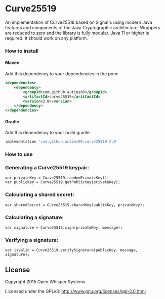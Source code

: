 # Curve25519

An implementation of Curve25519 based on Signal's using modern Java features and components of the Java Cryptographic architecture.
Wrappers are reduced to zero and the library is fully modular. Java 11 or higher is required. It should work on any platform.

### How to install

#### Maven
Add this dependency to your dependencies in the pom:
```xml
<dependencies>
    <dependency>
        <groupId>com.github.auties00</groupId>
        <artifactId>curve25519</artifactId>
        <version>2.0</version>
    </dependency>
</dependencies>
```

#### Gradle
Add this dependency to your build.gradle:
```groovy
implementation 'com.github.auties00:curve25519:2.0'
```

### How to use

### Generating a Curve25519 keypair:

```
var privateKey = Curve25519.randomPrivateKey();
var publicKey = Curve25519.getPublicKey(privateKey);
```

### Calculating a shared secret:

```
var sharedSecret = Curve25519.sharedKey(publicKey, privateKey);
```

### Calculating a signature:

```
var signature = Curve25519.sign(privateKey, message);
```

### Verifying a signature:

```
var isValid = Curve25519.verifySignature(publicKey, message, signature);
```

## License

Copyright 2015 Open Whisper Systems

Licensed under the GPLv3: http://www.gnu.org/licenses/gpl-3.0.html
